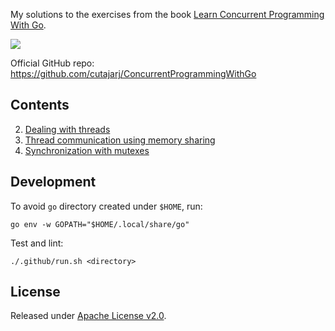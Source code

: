My solutions to the exercises from the book [Learn Concurrent Programming With Go](https://www.manning.com/books/learn-concurrent-programming-with-go).

[![](https://github.com/asarkar/concurrent-programming-with-go/workflows/CI/badge.svg)](https://github.com/asarkar/concurrent-programming-with-go/actions)

Official GitHub repo: https://github.com/cutajarj/ConcurrentProgrammingWithGo

## Contents

2. [Dealing with threads](ch02)
3. [Thread communication using memory sharing](ch03)
4. [Synchronization with mutexes](ch04)

## Development

To avoid `go` directory created under `$HOME`, run:
```
go env -w GOPATH="$HOME/.local/share/go"
```

Test and lint:
```
./.github/run.sh <directory>
```

## License

Released under [Apache License v2.0](LICENSE).